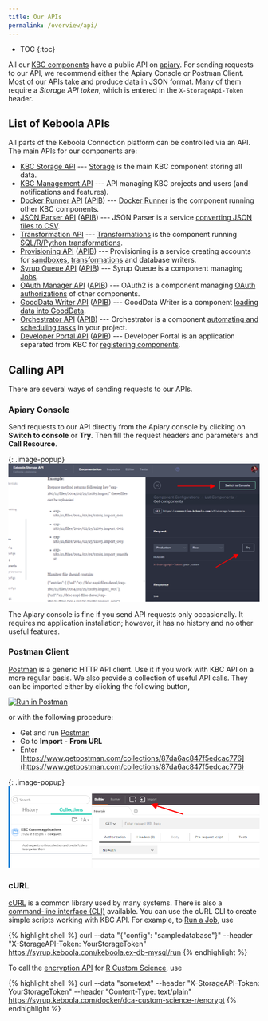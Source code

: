```yaml
---
title: Our APIs
permalink: /overview/api/
---
```


* TOC
{:toc}

All our [KBC components](/overview/) have a public API on [apiary](https://apiary.io/). For sending requests to our 
API, we recommend either the Apiary Console or Postman Client. Most of our APIs take and produce data in JSON format. 
Many of them require a *Storage API token*, which is entered in the `X-StorageApi-Token` header.

## List of Keboola APIs

All parts of the Keboola Connection platform can be controlled via an API.
The main APIs for our components are:

- [KBC Storage API](http://docs.keboola.apiary.io/#) --- [Storage](/integrate/storage/) is the main KBC component storing all data.
- [KBC Management API](http://docs.keboolamanagementapi.apiary.io/#) --- API managing KBC projects and users (and notifications and features).
- [Docker Runner API](http://docs.kebooladocker.apiary.io/#) ([APIB](https://github.com/keboola/docker-bundle/blob/master/apiary.apib)) --- [Docker Runner](/integrate/docker-bundle/) is the component running other KBC components.
- [JSON Parser API](http://docs.jsonparserapi.apiary.io/#) ([APIB](https://github.com/keboola/jsonparser-api/blob/master/apiary.apib)) --- JSON Parser is a service [converting JSON files to CSV](https://json-parser.keboola.com/).
- [Transformation API](http://docs.keboolatransformationapi.apiary.io/) --- [Transformations](/integrate/transformations/) is the component running [SQL/R/Python transformations](https://help.keboola.com/manipulation/transformations/).
- [Provisioning API](http://docs.provisioningapi.apiary.io/) ([APIB](https://github.com/keboola/provisioning-bundle/blob/master/apiary.apib)) --- Provisioning is a service creating accounts for [sandboxes](https://help.keboola.com/manipulation/transformations/sandbox/), [transformations](https://help.keboola.com/manipulation/transformations/) and database writers.
- [Syrup Queue API](http://docs.syrupqueue.apiary.io/#) ([APIB](
https://github.com/keboola/syrup-queue/blob/master/apiary.apib)) --- Syrup Queue is a component managing
[Jobs](/overview/jobs/).
- [OAuth Manager API](http://docs.oauthv2.apiary.io/) ([APIB](https://github.com/keboola/oauth-v2-bundle/blob/master/apiary.apib)) --- OAuth2 is a component managing [OAuth authorizations](/extend/common-interface/oauth/#authorize) of other components.
- [GoodData Writer API](http://docs.keboolagooddatawriterv2.apiary.io/#) ([APIB](https://github.com/keboola/gooddata-writer/blob/master/apiary.apib)) --- GoodData Writer is a component [loading data into GoodData](https://help.keboola.com/tutorial/write/gooddata/).
- [Orchestrator API](http://docs.keboolaorchestratorv2api.apiary.io/#) ([APIB](https://github.com/keboola/orchestrator-bundle/blob/master/apiary.apib)) --- Orchestrator is a component [automating and scheduling tasks](https://help.keboola.com/tutorial/automate/) in your project.
- [Developer Portal API](http://docs.kebooladeveloperportal.apiary.io/#) ([APIB](https://github.com/keboola/developer-portal/blob/master/apiary.apib)) --- Developer Portal is an application separated from KBC for [registering components](/extend/registration/).

## Calling API

There are several ways of sending requests to our APIs.

### Apiary Console
Send requests to our API directly from the Apiary console by clicking on **Switch to console** or **Try**. 
Then fill the request headers and parameters and **Call Resource**.

{: .image-popup}
![Apiary console](/overview/api/apiary-console.png)

The Apiary console is fine if you send API requests only occasionally. It requires no application installation; 
however, it has no history and no other useful features.
 
### Postman Client
[Postman](https://www.getpostman.com/) is a generic HTTP API client. Use it if you work with KBC API on a more regular basis. 
We also provide a collection of useful API calls. They can be imported either by clicking the following button,

[![Run in Postman](https://run.pstmn.io/button.png)](https://app.getpostman.com/run-collection/7dc2e4b41225738f5411)

or with the following procedure: 

- Get and run [Postman](https://www.getpostman.com/)
- Go to **Import** - **From URL** 
- Enter [https://www.getpostman.com/collections/87da6ac847f5edcac776](https://www.getpostman.com/collections/87da6ac847f5edcac776)

{: .image-popup}
![Apiary console](/overview/api/postman-import.png)

### cURL
[cURL](https://curl.haxx.se/) is a common library used by many systems. There is also 
a [command-line interface (CLI)](https://curl.haxx.se/docs/manpage.html) available. 
You can use the cURL CLI to create simple scripts working with KBC API. For example, to [Run a Job](/overview/jobs/), 
use

{% highlight shell %}
curl --data "{\"config\": \"sampledatabase\"}" --header "X-StorageAPI-Token: YourStorageToken" https://syrup.keboola.com/keboola.ex-db-mysql/run 
{% endhighlight %}

To call the [encryption API](/overview/encryption/) for [R Custom Science](/extend/custom-science/), use

{% highlight shell %}
curl --data "sometext" --header "X-StorageAPI-Token: YourStorageToken" --header "Content-Type: text/plain" https://syrup.keboola.com/docker/dca-custom-science-r/encrypt
{% endhighlight %}


